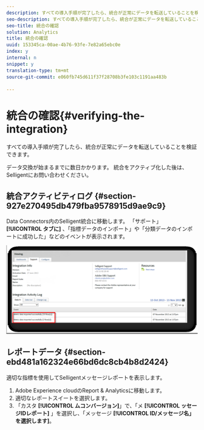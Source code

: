 ```yaml
---
description: すべての導入手順が完了したら、統合が正常にデータを転送していることを検証できます。
seo-description: すべての導入手順が完了したら、統合が正常にデータを転送していることを検証できます。
seo-title: 統合の確認
solution: Analytics
title: 統合の確認
uuid: 153345ca-00ae-4b76-93fe-7e82a65ebc0e
index: y
internal: n
snippet: y
translation-type: tm+mt
source-git-commit: e060fb745d611f37f28708b3fe103c1191aa483b

---
```



# 統合の確認{#verifying-the-integration}

すべての導入手順が完了したら、統合が正常にデータを転送していることを検証できます。

データ交換が始まるまでに数日かかります。 統合をアクティブ化した後は、Selligentにお問い合わせください。

## 統合アクティビティログ {#section-927e270495db479fba9578915d9ae9c9}

Data Connectors内のSelligent統合に移動します。 「サポート」 **[!UICONTROL タブに]** 、「指標データのインポート」や「分類データのインポートに成功した」などのイベントが表示されます。

![](assets/selligent-verifying.png)

## レポートデータ {#section-ebd481a162324e66bd6dc8cb4b8d2424}

適切な指標を使用してSelligentメッセージレポートを表示します。

1. Adobe Experience cloudのReport &amp; Analyticsに移動します。
1. 適切なレポートスイートを選択します。
1. 「カスタ **[!UICONTROL ムコンバージョン]**」で、「メ **[!UICONTROL ッセージIDレポート]** 」を選択し、「メッセージ **[!UICONTROL ID/メッセージ名」を選択します]**。

